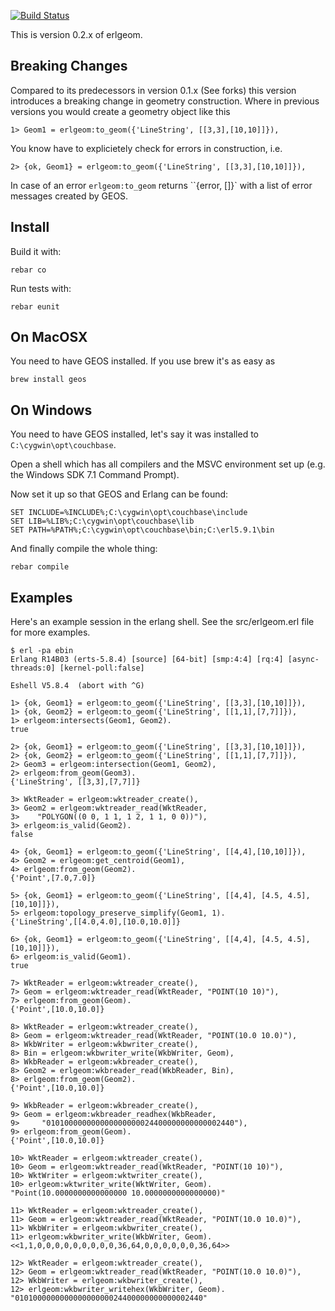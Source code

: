 [![Build Status](https://travis-ci.org/dmunch/erlgeom.svg?branch=master)](https://travis-ci.org/dmunch/erlgeom)

This is version 0.2.x of erlgeom.

Breaking Changes
----------------

Compared to its predecessors in version 0.1.x (See forks) this version introduces a breaking change in geometry construction.
Where in previous versions you would create a geometry object like this
    
    1> Geom1 = erlgeom:to_geom({'LineString', [[3,3],[10,10]]}),
    
You know have to explicietely check for errors in construction, i.e. 

    2> {ok, Geom1} = erlgeom:to_geom({'LineString', [[3,3],[10,10]]}),

In case of an error `erlgeom:to_geom` returns ``{error, []}` with a list of error messages created by GEOS.

Install
-------

Build it with:

    rebar co 

Run tests with:

    rebar eunit 

On MacOSX
---------

You need to have GEOS installed. If you use brew it's as easy as

    brew install geos 

On Windows
----------

You need to have GEOS installed, let's say it was installed to `C:\cygwin\opt\couchbase`.

Open a shell which has all compilers and the MSVC environment set up (e.g. the Windows SDK 7.1 Command Prompt).

Now set it up so that GEOS and Erlang can be found:

    SET INCLUDE=%INCLUDE%;C:\cygwin\opt\couchbase\include
    SET LIB=%LIB%;C:\cygwin\opt\couchbase\lib
    SET PATH=%PATH%;C:\cygwin\opt\couchbase\bin;C:\erl5.9.1\bin

And finally compile the whole thing:

    rebar compile


Examples
--------

Here's an example session in the erlang shell. See the src/erlgeom.erl file for
more examples.

    $ erl -pa ebin
    Erlang R14B03 (erts-5.8.4) [source] [64-bit] [smp:4:4] [rq:4] [async-threads:0] [kernel-poll:false]

    Eshell V5.8.4  (abort with ^G)

    1> {ok, Geom1} = erlgeom:to_geom({'LineString', [[3,3],[10,10]]}),
    1> {ok, Geom2} = erlgeom:to_geom({'LineString', [[1,1],[7,7]]}),
    1> erlgeom:intersects(Geom1, Geom2).
    true

    2> {ok, Geom1} = erlgeom:to_geom({'LineString', [[3,3],[10,10]]}),
    2> {ok, Geom2} = erlgeom:to_geom({'LineString', [[1,1],[7,7]]}),
    2> Geom3 = erlgeom:intersection(Geom1, Geom2),
    2> erlgeom:from_geom(Geom3).
    {'LineString', [[3,3],[7,7]]}

    3> WktReader = erlgeom:wktreader_create(),
    3> Geom2 = erlgeom:wktreader_read(WktReader, 
    3>    "POLYGON((0 0, 1 1, 1 2, 1 1, 0 0))"),
    3> erlgeom:is_valid(Geom2).
    false

    4> {ok, Geom1} = erlgeom:to_geom({'LineString', [[4,4],[10,10]]}),
    4> Geom2 = erlgeom:get_centroid(Geom1),
    4> erlgeom:from_geom(Geom2).
    {'Point',[7.0,7.0]}

    5> {ok, Geom1} = erlgeom:to_geom({'LineString', [[4,4], [4.5, 4.5], [10,10]]}),
    5> erlgeom:topology_preserve_simplify(Geom1, 1).
    {'LineString',[[4.0,4.0],[10.0,10.0]]}

    6> {ok, Geom1} = erlgeom:to_geom({'LineString', [[4,4], [4.5, 4.5], [10,10]]}),
    6> erlgeom:is_valid(Geom1).
    true

    7> WktReader = erlgeom:wktreader_create(),
    7> Geom = erlgeom:wktreader_read(WktReader, "POINT(10 10)"),
    7> erlgeom:from_geom(Geom).
    {'Point',[10.0,10.0]}

    8> WktReader = erlgeom:wktreader_create(),
    8> Geom = erlgeom:wktreader_read(WktReader, "POINT(10.0 10.0)"),
    8> WkbWriter = erlgeom:wkbwriter_create(),
    8> Bin = erlgeom:wkbwriter_write(WkbWriter, Geom),
    8> WkbReader = erlgeom:wkbreader_create(),
    8> Geom2 = erlgeom:wkbreader_read(WkbReader, Bin),
    8> erlgeom:from_geom(Geom2).
    {'Point',[10.0,10.0]}

    9> WkbReader = erlgeom:wkbreader_create(),
    9> Geom = erlgeom:wkbreader_readhex(WkbReader,
    9>     "010100000000000000000024400000000000002440"),
    9> erlgeom:from_geom(Geom).
    {'Point',[10.0,10.0]}

    10> WktReader = erlgeom:wktreader_create(),
    10> Geom = erlgeom:wktreader_read(WktReader, "POINT(10 10)"),
    10> WktWriter = erlgeom:wktwriter_create(),
    10> erlgeom:wktwriter_write(WktWriter, Geom).
    "Point(10.0000000000000000 10.0000000000000000)"

    11> WktReader = erlgeom:wktreader_create(),
    11> Geom = erlgeom:wktreader_read(WktReader, "POINT(10.0 10.0)"),
    11> WkbWriter = erlgeom:wkbwriter_create(),
    11> erlgeom:wkbwriter_write(WkbWriter, Geom).
    <<1,1,0,0,0,0,0,0,0,0,0,36,64,0,0,0,0,0,0,36,64>>

    12> WktReader = erlgeom:wktreader_create(),
    12> Geom = erlgeom:wktreader_read(WktReader, "POINT(10.0 10.0)"),
    12> WkbWriter = erlgeom:wkbwriter_create(),
    12> erlgeom:wkbwriter_writehex(WkbWriter, Geom).
    "010100000000000000000024400000000000002440"




